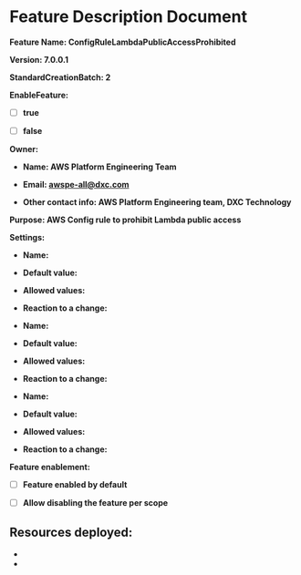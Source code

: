 # Feature Description Document

**Feature Name: ConfigRuleLambdaPublicAccessProhibited**

**Version: 7.0.0.1**

**StandardCreationBatch: 2**

**EnableFeature:**

- [ ] **true**

- [ ] **false**

**Owner:**
- **Name: AWS Platform Engineering Team**

- **Email: awspe-all@dxc.com**

- **Other contact info: AWS Platform Engineering team, DXC Technology** 

**Purpose: AWS Config rule to prohibit Lambda public access** 

**Settings:**

  - **Name:**

  - **Default value:**

  - **Allowed values:**

  - **Reaction to a change:**


  - **Name:**

  - **Default value:**

  - **Allowed values:**

  - **Reaction to a change:**


  - **Name:**

  - **Default value:**

  - **Allowed values:**

  - **Reaction to a change:**

**Feature enablement:**

- [ ] **Feature enabled by default**

- [ ] **Allow disabling the feature per scope**

**Resources deployed:**
-
-
- 